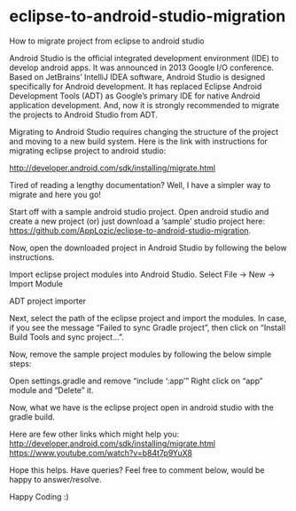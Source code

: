 # eclipse-to-android-studio-migration

How to migrate project from eclipse to android studio

Android Studio is the official integrated development environment (IDE) to develop android apps. It was announced in 2013 Google I/O conference. Based on JetBrains’ IntelliJ IDEA software, Android Studio is designed specifically for Android development. It has replaced Eclipse Android Development Tools (ADT) as Google’s primary IDE for native Android application development. And, now it is strongly recommended to migrate the projects to Android Studio from ADT.

Migrating to Android Studio requires changing the structure of the project and moving to a new build system. Here is the link with instructions for migrating eclipse project to android studio:

http://developer.android.com/sdk/installing/migrate.html

Tired of reading a lengthy documentation? 
Well, I have a simpler way to migrate and here you go!

Start off with a sample android studio project.
Open android studio and create a new project (or) just download a ‘sample’ studio project here: https://github.com/AppLozic/eclipse-to-android-studio-migration.

Now, open the downloaded project in Android Studio by following the below instructions.

Import eclipse project modules into Android Studio.
Select File -> New -> Import Module

ADT project importer

Next, select the path of the eclipse project and import the modules. In case, if you see the message “Failed to sync Gradle project”, then click on “Install Build Tools and sync project…”.

Now, remove the sample project modules by following the below simple steps:

Open settings.gradle and remove “include ‘:app’”
Right click on “app” module and “Delete” it.

Now, what we have is the eclipse project open in android studio with the gradle build.

Here are few other links which might help you:
http://developer.android.com/sdk/installing/migrate.html
https://www.youtube.com/watch?v=b84t7p9YuX8

Hope this helps. Have queries? Feel free to comment below, would be happy to answer/resolve.

Happy Coding :)
